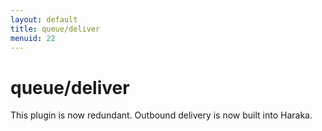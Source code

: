 ```yaml
---
layout: default
title: queue/deliver
menuid: 22
---
```

queue/deliver
=============

This plugin is now redundant. Outbound delivery is now built into Haraka.
